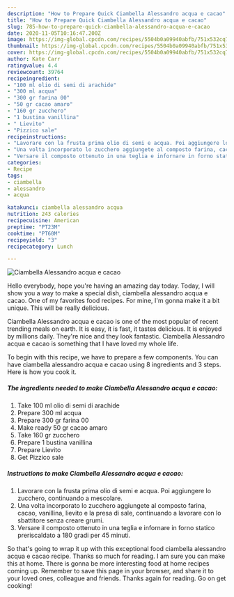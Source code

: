 ```yaml
---
description: "How to Prepare Quick Ciambella Alessandro acqua e cacao"
title: "How to Prepare Quick Ciambella Alessandro acqua e cacao"
slug: 785-how-to-prepare-quick-ciambella-alessandro-acqua-e-cacao
date: 2020-11-05T10:16:47.200Z
image: https://img-global.cpcdn.com/recipes/5504b0a09940abfb/751x532cq70/ciambella-alessandro-acqua-e-cacao-recipe-main-photo.jpg
thumbnail: https://img-global.cpcdn.com/recipes/5504b0a09940abfb/751x532cq70/ciambella-alessandro-acqua-e-cacao-recipe-main-photo.jpg
cover: https://img-global.cpcdn.com/recipes/5504b0a09940abfb/751x532cq70/ciambella-alessandro-acqua-e-cacao-recipe-main-photo.jpg
author: Kate Carr
ratingvalue: 4.4
reviewcount: 39764
recipeingredient:
- "100 ml olio di semi di arachide"
- "300 ml acqua"
- "300 gr farina 00"
- "50 gr cacao amaro"
- "160 gr zucchero"
- "1 bustina vanillina"
- " Lievito"
- "Pizzico sale"
recipeinstructions:
- "Lavorare con la frusta prima olio di semi e acqua. Poi aggiungere lo zucchero, continuando a mescolare."
- "Una volta incorporato lo zucchero aggiungete al composto farina, cacao, vanillina, lievito e la presa di sale, continuando a lavorare con lo sbattitore senza creare grumi."
- "Versare il composto ottenuto in una teglia e infornare in forno statico preriscaldato a 180 gradi per 45 minuti."
categories:
- Recipe
tags:
- ciambella
- alessandro
- acqua

katakunci: ciambella alessandro acqua 
nutrition: 243 calories
recipecuisine: American
preptime: "PT23M"
cooktime: "PT60M"
recipeyield: "3"
recipecategory: Lunch

---
```



![Ciambella Alessandro acqua e cacao](https://img-global.cpcdn.com/recipes/5504b0a09940abfb/751x532cq70/ciambella-alessandro-acqua-e-cacao-recipe-main-photo.jpg)

Hello everybody, hope you're having an amazing day today. Today, I will show you a way to make a special dish, ciambella alessandro acqua e cacao. One of my favorites food recipes. For mine, I'm gonna make it a bit unique. This will be really delicious.



Ciambella Alessandro acqua e cacao is one of the most popular of recent trending meals on earth. It is easy, it is fast, it tastes delicious. It is enjoyed by millions daily. They're nice and they look fantastic. Ciambella Alessandro acqua e cacao is something that I have loved my whole life.


To begin with this recipe, we have to prepare a few components. You can have ciambella alessandro acqua e cacao using 8 ingredients and 3 steps. Here is how you cook it.

<!--inarticleads1-->

##### The ingredients needed to make Ciambella Alessandro acqua e cacao:

1. Take 100 ml olio di semi di arachide
1. Prepare 300 ml acqua
1. Prepare 300 gr farina 00
1. Make ready 50 gr cacao amaro
1. Take 160 gr zucchero
1. Prepare 1 bustina vanillina
1. Prepare  Lievito
1. Get Pizzico sale




<!--inarticleads2-->

##### Instructions to make Ciambella Alessandro acqua e cacao:

1. Lavorare con la frusta prima olio di semi e acqua. Poi aggiungere lo zucchero, continuando a mescolare.
1. Una volta incorporato lo zucchero aggiungete al composto farina, cacao, vanillina, lievito e la presa di sale, continuando a lavorare con lo sbattitore senza creare grumi.
1. Versare il composto ottenuto in una teglia e infornare in forno statico preriscaldato a 180 gradi per 45 minuti.




So that's going to wrap it up with this exceptional food ciambella alessandro acqua e cacao recipe. Thanks so much for reading. I am sure you can make this at home. There is gonna be more interesting food at home recipes coming up. Remember to save this page in your browser, and share it to your loved ones, colleague and friends. Thanks again for reading. Go on get cooking!
